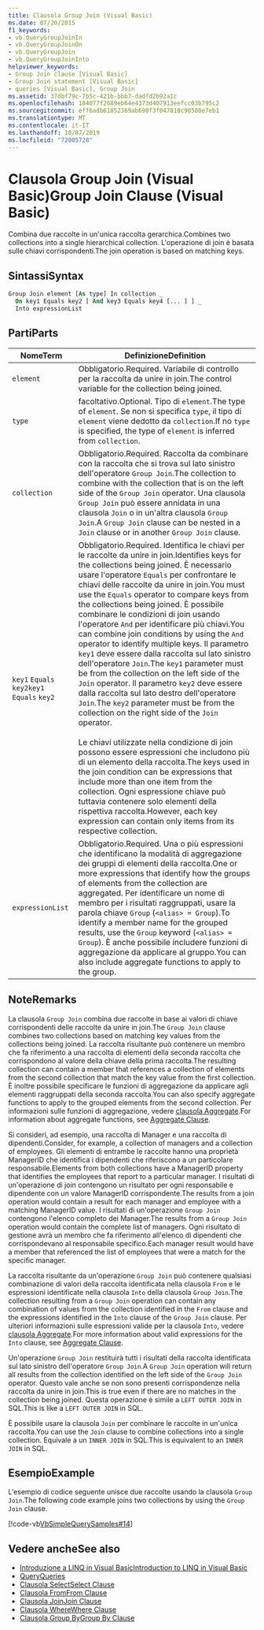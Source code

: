 ```yaml
---
title: Clausola Group Join (Visual Basic)
ms.date: 07/20/2015
f1_keywords:
- vb.QueryGroupJoinIn
- vb.QueryGroupJoinOn
- vb.QueryGroupJoin
- vb.QueryGroupJoinInto
helpviewer_keywords:
- Group Join clause [Visual Basic]
- Group Join statement [Visual Basic]
- queries [Visual Basic], Group Join
ms.assetid: 37dbf79c-7b5c-421b-bbb7-dadfd2b92a1c
ms.openlocfilehash: 184077f2689eb64e4373d407913eefcc03b795c2
ms.sourcegitcommit: eff6adb61852369ab690f3f047818c90580e7eb1
ms.translationtype: MT
ms.contentlocale: it-IT
ms.lasthandoff: 10/07/2019
ms.locfileid: "72005728"
---
```

# <a name="group-join-clause-visual-basic"></a><span data-ttu-id="6fc22-102">Clausola Group Join (Visual Basic)</span><span class="sxs-lookup"><span data-stu-id="6fc22-102">Group Join Clause (Visual Basic)</span></span>
<span data-ttu-id="6fc22-103">Combina due raccolte in un'unica raccolta gerarchica.</span><span class="sxs-lookup"><span data-stu-id="6fc22-103">Combines two collections into a single hierarchical collection.</span></span> <span data-ttu-id="6fc22-104">L'operazione di join è basata sulle chiavi corrispondenti.</span><span class="sxs-lookup"><span data-stu-id="6fc22-104">The join operation is based on matching keys.</span></span>  
  
## <a name="syntax"></a><span data-ttu-id="6fc22-105">Sintassi</span><span class="sxs-lookup"><span data-stu-id="6fc22-105">Syntax</span></span>  
  
```vb  
Group Join element [As type] In collection _  
  On key1 Equals key2 [ And key3 Equals key4 [... ] ] _  
  Into expressionList  
```  
  
## <a name="parts"></a><span data-ttu-id="6fc22-106">Parti</span><span class="sxs-lookup"><span data-stu-id="6fc22-106">Parts</span></span>  
  
|<span data-ttu-id="6fc22-107">Nome</span><span class="sxs-lookup"><span data-stu-id="6fc22-107">Term</span></span>|<span data-ttu-id="6fc22-108">Definizione</span><span class="sxs-lookup"><span data-stu-id="6fc22-108">Definition</span></span>|  
|---|---|  
|`element`|<span data-ttu-id="6fc22-109">Obbligatorio.</span><span class="sxs-lookup"><span data-stu-id="6fc22-109">Required.</span></span> <span data-ttu-id="6fc22-110">Variabile di controllo per la raccolta da unire in join.</span><span class="sxs-lookup"><span data-stu-id="6fc22-110">The control variable for the collection being joined.</span></span>|  
|`type`|<span data-ttu-id="6fc22-111">facoltativo.</span><span class="sxs-lookup"><span data-stu-id="6fc22-111">Optional.</span></span> <span data-ttu-id="6fc22-112">Tipo di `element`.</span><span class="sxs-lookup"><span data-stu-id="6fc22-112">The type of `element`.</span></span> <span data-ttu-id="6fc22-113">Se non si specifica `type`, il tipo di `element` viene dedotto da `collection`.</span><span class="sxs-lookup"><span data-stu-id="6fc22-113">If no `type` is specified, the type of `element` is inferred from `collection`.</span></span>|  
|`collection`|<span data-ttu-id="6fc22-114">Obbligatorio.</span><span class="sxs-lookup"><span data-stu-id="6fc22-114">Required.</span></span> <span data-ttu-id="6fc22-115">Raccolta da combinare con la raccolta che si trova sul lato sinistro dell'operatore `Group Join`.</span><span class="sxs-lookup"><span data-stu-id="6fc22-115">The collection to combine with the collection that is on the left side of the `Group Join` operator.</span></span> <span data-ttu-id="6fc22-116">Una clausola `Group Join` può essere annidata in una clausola `Join` o in un'altra clausola `Group Join`.</span><span class="sxs-lookup"><span data-stu-id="6fc22-116">A `Group Join` clause can be nested in a `Join` clause or in another `Group Join` clause.</span></span>|  
|<span data-ttu-id="6fc22-117">`key1` `Equals` `key2`</span><span class="sxs-lookup"><span data-stu-id="6fc22-117">`key1` `Equals` `key2`</span></span>|<span data-ttu-id="6fc22-118">Obbligatorio.</span><span class="sxs-lookup"><span data-stu-id="6fc22-118">Required.</span></span> <span data-ttu-id="6fc22-119">Identifica le chiavi per le raccolte da unire in join.</span><span class="sxs-lookup"><span data-stu-id="6fc22-119">Identifies keys for the collections being joined.</span></span> <span data-ttu-id="6fc22-120">È necessario usare l'operatore `Equals` per confrontare le chiavi delle raccolte da unire in join.</span><span class="sxs-lookup"><span data-stu-id="6fc22-120">You must use the `Equals` operator to compare keys from the collections being joined.</span></span> <span data-ttu-id="6fc22-121">È possibile combinare le condizioni di join usando l'operatore `And` per identificare più chiavi.</span><span class="sxs-lookup"><span data-stu-id="6fc22-121">You can combine join conditions by using the `And` operator to identify multiple keys.</span></span> <span data-ttu-id="6fc22-122">Il parametro `key1` deve essere dalla raccolta sul lato sinistro dell'operatore `Join`.</span><span class="sxs-lookup"><span data-stu-id="6fc22-122">The `key1` parameter must be from the collection on the left side of the `Join` operator.</span></span> <span data-ttu-id="6fc22-123">Il parametro `key2` deve essere dalla raccolta sul lato destro dell'operatore `Join`.</span><span class="sxs-lookup"><span data-stu-id="6fc22-123">The `key2` parameter must be from the collection on the right side of the `Join` operator.</span></span><br /><br /> <span data-ttu-id="6fc22-124">Le chiavi utilizzate nella condizione di join possono essere espressioni che includono più di un elemento della raccolta.</span><span class="sxs-lookup"><span data-stu-id="6fc22-124">The keys used in the join condition can be expressions that include more than one item from the collection.</span></span> <span data-ttu-id="6fc22-125">Ogni espressione chiave può tuttavia contenere solo elementi della rispettiva raccolta.</span><span class="sxs-lookup"><span data-stu-id="6fc22-125">However, each key expression can contain only items from its respective collection.</span></span>|  
|`expressionList`|<span data-ttu-id="6fc22-126">Obbligatorio.</span><span class="sxs-lookup"><span data-stu-id="6fc22-126">Required.</span></span> <span data-ttu-id="6fc22-127">Una o più espressioni che identificano la modalità di aggregazione dei gruppi di elementi della raccolta.</span><span class="sxs-lookup"><span data-stu-id="6fc22-127">One or more expressions that identify how the groups of elements from the collection are aggregated.</span></span> <span data-ttu-id="6fc22-128">Per identificare un nome di membro per i risultati raggruppati, usare la parola chiave `Group` (`<alias> = Group`).</span><span class="sxs-lookup"><span data-stu-id="6fc22-128">To identify a member name for the grouped results, use the `Group` keyword (`<alias> = Group`).</span></span> <span data-ttu-id="6fc22-129">È anche possibile includere funzioni di aggregazione da applicare al gruppo.</span><span class="sxs-lookup"><span data-stu-id="6fc22-129">You can also include aggregate functions to apply to the group.</span></span>|  
  
## <a name="remarks"></a><span data-ttu-id="6fc22-130">Note</span><span class="sxs-lookup"><span data-stu-id="6fc22-130">Remarks</span></span>  
 <span data-ttu-id="6fc22-131">La clausola `Group Join` combina due raccolte in base ai valori di chiave corrispondenti delle raccolte da unire in join.</span><span class="sxs-lookup"><span data-stu-id="6fc22-131">The `Group Join` clause combines two collections based on matching key values from the collections being joined.</span></span> <span data-ttu-id="6fc22-132">La raccolta risultante può contenere un membro che fa riferimento a una raccolta di elementi della seconda raccolta che corrispondono al valore della chiave della prima raccolta.</span><span class="sxs-lookup"><span data-stu-id="6fc22-132">The resulting collection can contain a member that references a collection of elements from the second collection that match the key value from the first collection.</span></span> <span data-ttu-id="6fc22-133">È inoltre possibile specificare le funzioni di aggregazione da applicare agli elementi raggruppati della seconda raccolta.</span><span class="sxs-lookup"><span data-stu-id="6fc22-133">You can also specify aggregate functions to apply to the grouped elements from the second collection.</span></span> <span data-ttu-id="6fc22-134">Per informazioni sulle funzioni di aggregazione, vedere [clausola Aggregate](../../../visual-basic/language-reference/queries/aggregate-clause.md).</span><span class="sxs-lookup"><span data-stu-id="6fc22-134">For information about aggregate functions, see [Aggregate Clause](../../../visual-basic/language-reference/queries/aggregate-clause.md).</span></span>  
  
 <span data-ttu-id="6fc22-135">Si consideri, ad esempio, una raccolta di Manager e una raccolta di dipendenti.</span><span class="sxs-lookup"><span data-stu-id="6fc22-135">Consider, for example, a collection of managers and a collection of employees.</span></span> <span data-ttu-id="6fc22-136">Gli elementi di entrambe le raccolte hanno una proprietà ManagerID che identifica i dipendenti che riferiscono a un particolare responsabile.</span><span class="sxs-lookup"><span data-stu-id="6fc22-136">Elements from both collections have a ManagerID property that identifies the employees that report to a particular manager.</span></span> <span data-ttu-id="6fc22-137">I risultati di un'operazione di join contengono un risultato per ogni responsabile e dipendente con un valore ManagerID corrispondente.</span><span class="sxs-lookup"><span data-stu-id="6fc22-137">The results from a join operation would contain a result for each manager and employee with a matching ManagerID value.</span></span> <span data-ttu-id="6fc22-138">I risultati di un'operazione `Group Join` contengono l'elenco completo dei Manager.</span><span class="sxs-lookup"><span data-stu-id="6fc22-138">The results from a `Group Join` operation would contain the complete list of managers.</span></span> <span data-ttu-id="6fc22-139">Ogni risultato di gestione avrà un membro che fa riferimento all'elenco di dipendenti che corrispondevano al responsabile specifico.</span><span class="sxs-lookup"><span data-stu-id="6fc22-139">Each manager result would have a member that referenced the list of employees that were a match for the specific manager.</span></span>  
  
 <span data-ttu-id="6fc22-140">La raccolta risultante da un'operazione `Group Join` può contenere qualsiasi combinazione di valori della raccolta identificata nella clausola `From` e le espressioni identificate nella clausola `Into` della clausola `Group Join`.</span><span class="sxs-lookup"><span data-stu-id="6fc22-140">The collection resulting from a `Group Join` operation can contain any combination of values from the collection identified in the `From` clause and the expressions identified in the `Into` clause of the `Group Join` clause.</span></span> <span data-ttu-id="6fc22-141">Per ulteriori informazioni sulle espressioni valide per la clausola `Into`, vedere [clausola Aggregate](../../../visual-basic/language-reference/queries/aggregate-clause.md).</span><span class="sxs-lookup"><span data-stu-id="6fc22-141">For more information about valid expressions for the `Into` clause, see [Aggregate Clause](../../../visual-basic/language-reference/queries/aggregate-clause.md).</span></span>  
  
 <span data-ttu-id="6fc22-142">Un'operazione `Group Join` restituirà tutti i risultati della raccolta identificata sul lato sinistro dell'operatore `Group Join`.</span><span class="sxs-lookup"><span data-stu-id="6fc22-142">A `Group Join` operation will return all results from the collection identified on the left side of the `Group Join` operator.</span></span> <span data-ttu-id="6fc22-143">Questo vale anche se non sono presenti corrispondenze nella raccolta da unire in join.</span><span class="sxs-lookup"><span data-stu-id="6fc22-143">This is true even if there are no matches in the collection being joined.</span></span> <span data-ttu-id="6fc22-144">Questa operazione è simile a `LEFT OUTER JOIN` in SQL.</span><span class="sxs-lookup"><span data-stu-id="6fc22-144">This is like a `LEFT OUTER JOIN` in SQL.</span></span>  
  
 <span data-ttu-id="6fc22-145">È possibile usare la clausola `Join` per combinare le raccolte in un'unica raccolta.</span><span class="sxs-lookup"><span data-stu-id="6fc22-145">You can use the `Join` clause to combine collections into a single collection.</span></span> <span data-ttu-id="6fc22-146">Equivale a un `INNER JOIN` in SQL.</span><span class="sxs-lookup"><span data-stu-id="6fc22-146">This is equivalent to an `INNER JOIN` in SQL.</span></span>  
  
## <a name="example"></a><span data-ttu-id="6fc22-147">Esempio</span><span class="sxs-lookup"><span data-stu-id="6fc22-147">Example</span></span>  
 <span data-ttu-id="6fc22-148">L'esempio di codice seguente unisce due raccolte usando la clausola `Group Join`.</span><span class="sxs-lookup"><span data-stu-id="6fc22-148">The following code example joins two collections by using the `Group Join` clause.</span></span>  
  
 [!code-vb[VbSimpleQuerySamples#14](~/samples/snippets/visualbasic/VS_Snippets_VBCSharp/VbSimpleQuerySamples/VB/QuerySamples1.vb#14)]  
  
## <a name="see-also"></a><span data-ttu-id="6fc22-149">Vedere anche</span><span class="sxs-lookup"><span data-stu-id="6fc22-149">See also</span></span>

- [<span data-ttu-id="6fc22-150">Introduzione a LINQ in Visual Basic</span><span class="sxs-lookup"><span data-stu-id="6fc22-150">Introduction to LINQ in Visual Basic</span></span>](../../../visual-basic/programming-guide/language-features/linq/introduction-to-linq.md)
- [<span data-ttu-id="6fc22-151">Query</span><span class="sxs-lookup"><span data-stu-id="6fc22-151">Queries</span></span>](../../../visual-basic/language-reference/queries/index.md)
- [<span data-ttu-id="6fc22-152">Clausola Select</span><span class="sxs-lookup"><span data-stu-id="6fc22-152">Select Clause</span></span>](../../../visual-basic/language-reference/queries/select-clause.md)
- [<span data-ttu-id="6fc22-153">Clausola From</span><span class="sxs-lookup"><span data-stu-id="6fc22-153">From Clause</span></span>](../../../visual-basic/language-reference/queries/from-clause.md)
- [<span data-ttu-id="6fc22-154">Clausola Join</span><span class="sxs-lookup"><span data-stu-id="6fc22-154">Join Clause</span></span>](../../../visual-basic/language-reference/queries/join-clause.md)
- [<span data-ttu-id="6fc22-155">Clausola Where</span><span class="sxs-lookup"><span data-stu-id="6fc22-155">Where Clause</span></span>](../../../visual-basic/language-reference/queries/where-clause.md)
- [<span data-ttu-id="6fc22-156">Clausola Group By</span><span class="sxs-lookup"><span data-stu-id="6fc22-156">Group By Clause</span></span>](../../../visual-basic/language-reference/queries/group-by-clause.md)
